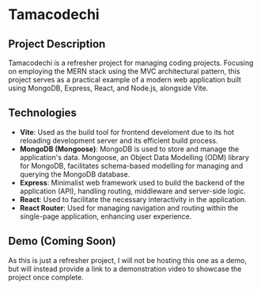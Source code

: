 # Tamacodechi

## Project Description
Tamacodechi is a refresher project for managing coding projects. Focusing on employing the MERN stack using the MVC architectural pattern, this project serves as a practical example of a modern web application built using MongoDB, Express, React, and Node.js, alongside Vite. 

## Technologies
- **Vite**: Used as the build tool for frontend develoment due to its hot reloading development server and its efficient build process.
- **MongoDB (Mongoose)**: MongoDB is used to store and manage the application's data. Mongoose, an Object Data Modelling (ODM) library for MongoDB, facilitates schema-based modelling for managing and querying the MongoDB database.
- **Express**: Minimalist web framework used to build the backend of the application (API), handling routing, middleware and server-side logic.
- **React**: Used to facilitate the necessary interactivity in the application.
- **React Router**: Used for managing navigation and routing within the single-page application, enhancing user experience.
  
## Demo (Coming Soon)
As this is just a refresher project, I will not be hosting this one as a demo, but will instead provide a link to a demonstration video to showcase the project once complete.
